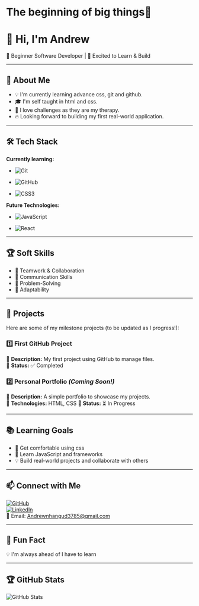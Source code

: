 # The beginning of big things🚀

# 👋 Hi, I'm Andrew

🌱 Beginner Software Developer | 🚀 Excited to Learn & Build

---

## 🎯 About Me

- 💡 I'm currently learning advance css, git and github.
- 🎓 I'm self taught in html and css.
- 🤖 I love challenges as they are my therapy.
- 🔥 Looking forward to building my first real-world application.

---

## 🛠️ Tech Stack

**Currently learning:**

- ![Git](https://img.shields.io/badge/-Git-F05032?style=flat&logo=git&logoColor=white)

- ![GitHub](https://img.shields.io/badge/-GitHub-181717?style=flat-circle&logo=github)
 
- ![CSS3](https://img.shields.io/badge/-CSS3-black?style=flat-circle&logo=css3)

**Future Technologies:**

- ![JavaScript](https://img.shields.io/badge/-JavaScript-black?style=flat-circle&logo=javascript)

- ![React](https://img.shields.io/badge/-React-black?style=flat-circle&logo=react)

---

## 🏆 Soft Skills

- 🤝 Teamwork & Collaboration
- 📢 Communication Skills
- 🎯 Problem-Solving
- 🚀 Adaptability

---

## 📌 Projects

Here are some of my milestone projects (to be updated as I progress!):

### **1️⃣ First GitHub Project**

🔹 **Description:** My first project using GitHub to manage files.  
🔹 **Status:** ✅ Completed

### **2️⃣ Personal Portfolio** _(Coming Soon!)_

🔹 **Description:** A simple portfolio to showcase my projects.  
🔹 **Technologies:** HTML, CSS
🔹 **Status:** ⏳ In Progress

---

## 📚 Learning Goals

- 🚀 Get comfortable using css
- 🎨 Learn JavaScript and frameworks
- 💡 Build real-world projects and collaborate with others

---

## 📫 Connect with Me

[![GitHub](https://img.shields.io/badge/-GitHub-181717?style=flat&logo=github&logoColor=white)](https://github.com/Andrew-nhangud?tab=repositories)  
[![LinkedIn](https://img.shields.io/badge/-LinkedIn-blue?style=flat&logo=linkedin&logoColor=white)](https://www.linkedin.com/in/andrew-nhangud-149219352/)  
📧 Email: [Andrewnhangud3785@gmail.com](mailto:Andrewnhangud3785@gmail.com)

---

## 🚀 Fun Fact

💡 I'm always ahead of I have to learn

---

## 🏆 GitHub Stats

![GitHub Stats](https://github-readme-stats.vercel.app/api?username=yourusername&show_icons=true&theme=radical)
